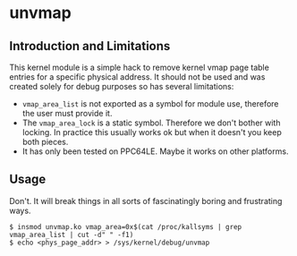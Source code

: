 # unvmap

## Introduction and Limitations

This kernel module is a simple hack to remove kernel vmap page table
entries for a specific physical address. It should not be used and was
created solely for debug purposes so has several limitations:

* `vmap_area_list` is not exported as a symbol for module use,
  therefore the user must provide it.
* The `vmap_area_lock` is a static symbol. Therefore we don't bother
  with locking. In practice this usually works ok but when it doesn't
  you keep both pieces.
* It has only been tested on PPC64LE. Maybe it works on other
  platforms.

## Usage

Don't. It will break things in all sorts of fascinatingly boring and
frustrating ways.

	$ insmod unvmap.ko vmap_area=0x$(cat /proc/kallsyms | grep vmap_area_list | cut -d" " -f1)
	$ echo <phys_page_addr> > /sys/kernel/debug/unvmap
